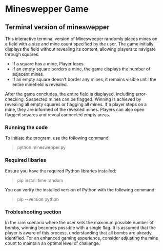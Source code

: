 # Mineswepper Game

## **Terminal version of mineswepper**

This interactive terminal version of Minesweeper randomly places mines on a field with a size and mine count specified by the user. The game initially displays the field without revealing its content, allowing players to navigate through squares:

- If a square has a mine, Player loses.
- If an empty square borders a mine, the game displays the number of adjacent mines.
- If an empty square doesn't border any mines, it remains visible until the entire minefield is revealed.

After the game concludes, the entire field is displayed, including error-checking. Suspected mines can be flagged. Winning is achieved by revealing all empty squares or flagging all mines. If a player steps on a mine, they are informed of the revealed mines. Players can also open flagged squares and reveal connected empty areas.

### **Running the code**
To initiate the program, use the following command:
>python mineswepper.py

### **Required libaries**
Ensure you have the required Python libraries installed:
>pip install time random

You can verify the installed version of Python with the following command:
>pip --version python 

### **Trobleshooting section**
In the rare scenario where the user sets the maximum possible number of bombs, winning becomes possible with a single flag. It is assumed that the player is aware of this process, understanding that all bombs are already identified. For an enhanced gaming experience, consider adjusting the mine count to maintain an optimal level of challenge.


